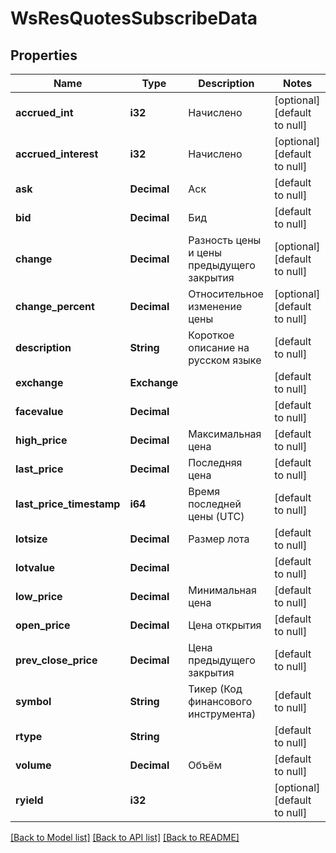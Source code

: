 # WsResQuotesSubscribeData

## Properties
Name | Type | Description | Notes
------------ | ------------- | ------------- | -------------
**accrued_int** | **i32** | Начислено | [optional] [default to null]
**accrued_interest** | **i32** | Начислено | [optional] [default to null]
**ask** | **Decimal** | Аск | [default to null]
**bid** | **Decimal** | Бид | [default to null]
**change** | **Decimal** | Разность цены и цены предыдущего закрытия | [optional] [default to null]
**change_percent** | **Decimal** | Относительное изменение цены | [optional] [default to null]
**description** | **String** | Короткое описание на русском языке | [default to null]
**exchange** | **Exchange** |  | [default to null]
**facevalue** | **Decimal** |  | [default to null]
**high_price** | **Decimal** | Максимальная цена | [default to null]
**last_price** | **Decimal** | Последняя цена | [default to null]
**last_price_timestamp** | **i64** | Время последней цены (UTC) | [default to null]
**lotsize** | **Decimal** | Размер лота | [default to null]
**lotvalue** | **Decimal** |  | [default to null]
**low_price** | **Decimal** | Минимальная цена | [default to null]
**open_price** | **Decimal** | Цена открытия | [default to null]
**prev_close_price** | **Decimal** | Цена предыдущего закрытия | [default to null]
**symbol** | **String** | Тикер (Код финансового инструмента) | [default to null]
**rtype** | **String** |  | [default to null]
**volume** | **Decimal** | Объём | [default to null]
**ryield** | **i32** |  | [optional] [default to null]

[[Back to Model list]](../README.md#documentation-for-models) [[Back to API list]](../README.md#documentation-for-api-endpoints) [[Back to README]](../README.md)

